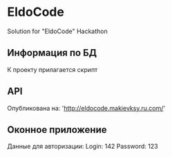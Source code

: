 # EldoCode
Solution for "EldoCode" Hackathon

## Информация по БД
К проекту прилагается скрипт

## API
Опубликована на: 'http://eldocode.makievksy.ru.com/'

## Оконное приложение
Данные для авторизации:
Login: 142
Password: 123

